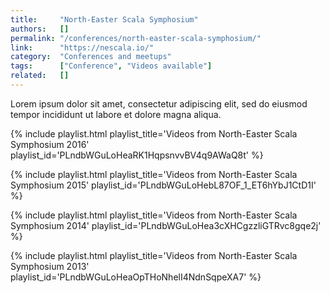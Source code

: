 ```yaml
---
title:     "North-Easter Scala Symphosium"
authors:   []
permalink: "/conferences/north-easter-scala-symphosium/"
link:      "https://nescala.io/"
category:  "Conferences and meetups"
tags:      ["Conference", "Videos available"]
related:   []
---
```


Lorem ipsum dolor sit amet, consectetur adipiscing elit, sed do eiusmod tempor incididunt ut labore et dolore magna aliqua.

{% include playlist.html playlist_title='Videos from North-Easter Scala Symphosium 2016' playlist_id='PLndbWGuLoHeaRK1HqpsnvvBV4q9AWaQ8t' %}

{% include playlist.html playlist_title='Videos from North-Easter Scala Symphosium 2015' playlist_id='PLndbWGuLoHebL87OF_1_ET6hYbJ1CtD1I' %}

{% include playlist.html playlist_title='Videos from North-Easter Scala Symphosium 2014' playlist_id='PLndbWGuLoHea3cXHCgzzliGTRvc8gqe2j' %}

{% include playlist.html playlist_title='Videos from North-Easter Scala Symphosium 2013' playlist_id='PLndbWGuLoHeaOpTHoNhelI4NdnSqpeXA7' %}
